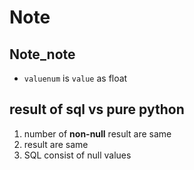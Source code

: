 # Note 
## Note_note
- `valuenum` is `value` as float

## result of sql vs pure python 
1. number of **non-null** result are same
1. result are same 
1. SQL consist of null values 


